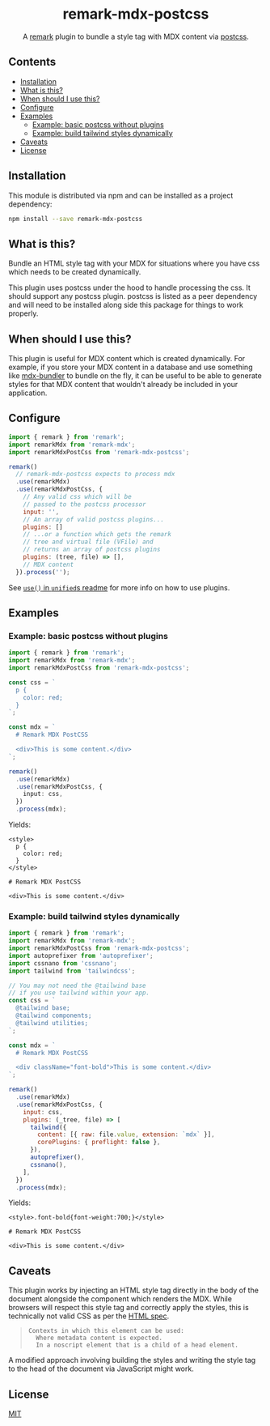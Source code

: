 <div align="center">

# remark-mdx-postcss

A [remark][remark] plugin to bundle a style tag with MDX content via [postcss][postcss].

</div>

## Contents

- [Installation](#installation)
- [What is this?](#what-is-this)
- [When should I use this?](#when-should-i-use-this)
- [Configure](#configure)
- [Examples](#examples)
  - [Example: basic postcss without plugins](#example-basic-postcss-without-plugins)
  - [Example: build tailwind styles dynamically](#example-build-tailwind-styles-dynamically)
- [Caveats](#caveats)
- [License](#license)

## Installation

This module is distributed via npm and can be installed as a project dependency:

```bash
npm install --save remark-mdx-postcss
```

## What is this?

Bundle an HTML style tag with your MDX for situations where you have css which needs to be created dynamically.

This plugin uses postcss under the hood to handle processing the css. It should support any postcss plugin. postcss is listed as a peer dependency and will need to be installed along side this package for things to work properly.

## When should I use this?

This plugin is useful for MDX content which is created dynamically. For example, if you store your MDX content in a database and use something like [mdx-bundler][mdx-bundler] to bundle on the fly, it can be useful to be able to generate styles for that MDX content that wouldn't already be included in your application.

## Configure

```js
import { remark } from 'remark';
import remarkMdx from 'remark-mdx';
import remarkMdxPostCss from 'remark-mdx-postcss';

remark()
  // remark-mdx-postcss expects to process mdx
  .use(remarkMdx)
  .use(remarkMdxPostCss, {
    // Any valid css which will be
    // passed to the postcss processor
    input: '',
    // An array of valid postcss plugins...
    plugins: []
    // ...or a function which gets the remark
    // tree and virtual file (VFile) and
    // returns an array of postcss plugins
    plugins: (tree, file) => [],
    // MDX content
  }).process('');
```

See [`use()` in `unified`s readme][unified-use] for more info on how to use plugins.

## Examples

### Example: basic postcss without plugins

```ts
import { remark } from 'remark';
import remarkMdx from 'remark-mdx';
import remarkMdxPostCss from 'remark-mdx-postcss';

const css = `
  p {
    color: red;
  }
`;

const mdx = `
  # Remark MDX PostCSS

  <div>This is some content.</div>
`;

remark()
  .use(remarkMdx)
  .use(remarkMdxPostCss, {
    input: css,
  })
  .process(mdx);
```

Yields:

```mdx
<style>
  p {
    color: red;
  }
</style>

# Remark MDX PostCSS

<div>This is some content.</div>
```

### Example: build tailwind styles dynamically

```js
import { remark } from 'remark';
import remarkMdx from 'remark-mdx';
import remarkMdxPostCss from 'remark-mdx-postcss';
import autoprefixer from 'autoprefixer';
import cssnano from 'cssnano';
import tailwind from 'tailwindcss';

// You may not need the @tailwind base
// if you use tailwind within your app.
const css = `
  @tailwind base;
  @tailwind components;
  @tailwind utilities;
`;

const mdx = `
  # Remark MDX PostCSS

  <div className="font-bold">This is some content.</div>
`;

remark()
  .use(remarkMdx)
  .use(remarkMdxPostCss, {
    input: css,
    plugins: (_tree, file) => [
      tailwind({
        content: [{ raw: file.value, extension: `mdx` }],
        corePlugins: { preflight: false },
      }),
      autoprefixer(),
      cssnano(),
    ],
  })
  .process(mdx);
```

Yields:

```mdx
<style>.font-bold{font-weight:700;}</style>

# Remark MDX PostCSS

<div>This is some content.</div>
```

## Caveats

This plugin works by injecting an HTML style tag directly in the body of the document alongside the component which renders the MDX. While browsers will respect this style tag and correctly apply the styles, this is technically not valid CSS as per the [HTML spec][html-spec-style].

>     Contexts in which this element can be used:
>       Where metadata content is expected.
>       In a noscript element that is a child of a head element.

A modified approach involving building the styles and writing the style tag to the head of the document via JavaScript might work.

## License

[MIT][]

<!-- Definitions -->

[remark]: https://github.com/remarkjs/remark
[postcss]: https://postcss.org/
[mdx-bundler]: https://github.com/kentcdodds/mdx-bundler
[unified-use]: https://github.com/unifiedjs/unified#processoruseplugin-options
[html-spec-style]: https://html.spec.whatwg.org/multipage/semantics.html#the-style-element
[mit]: https://github.com/SSHari/remark-mdx-postcss/blob/master/LICENSE

